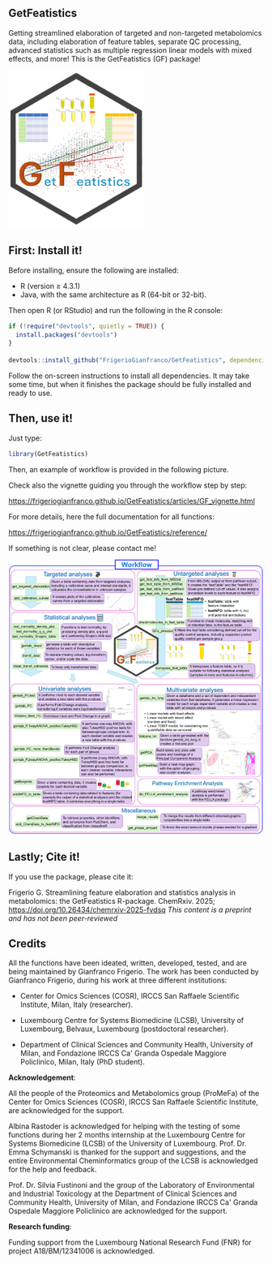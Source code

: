 ## GetFeatistics

Getting streamlined elaboration of targeted and non-targeted metabolomics data, including elaboration of feature tables, separate QC processing, advanced statistics such as multiple regression linear models with mixed effects, and more! This is the GetFeatistics (GF) package!

<img src="readme/GetFeatisitcs_logoGF.png">

## First: Install it!

Before installing, ensure the following are installed:
- R (version ≥ 4.3.1)
- Java, with the same architecture as R (64-bit or 32-bit).

Then open R (or RStudio) and run the following in the R console:

```r
if (!require("devtools", quietly = TRUE)) {  
  install.packages("devtools")
}

devtools::install_github("FrigerioGianfranco/GetFeatistics", dependencies = TRUE)
```

Follow the on-screen instructions to install all dependencies. It may take some time, but when it finishes the package should be fully installed and ready to use.

## Then, use it!

Just type:
```r
library(GetFeatistics)
```

Then, an example of workflow is provided in the following picture.

Check also the vignette guiding you through the workflow step by step:

https://frigeriogianfranco.github.io/GetFeatistics/articles/GF_vignette.html

For more details, here the full documentation for all functions:

https://frigeriogianfranco.github.io/GetFeatistics/reference/


If something is not clear, please contact me!

<img src="readme/GetFeatisitcs_workflowGF.png">


## Lastly; Cite it!

If you use the package, please cite it:

Frigerio G. Streamlining feature elaboration and statistics analysis in metabolomics: the GetFeatistics R-package. ChemRxiv. 2025; https://doi.org/10.26434/chemrxiv-2025-fvdsq
_This content is a preprint and has not been peer-reviewed_



## Credits

All the functions have been ideated, written, developed, tested, and are being maintained by Gianfranco Frigerio.
The work has been conducted by Gianfranco Frigerio, during his work at three different institutions:

- Center for Omics Sciences (COSR), IRCCS San Raffaele Scientific Institute, Milan, Italy (researcher).

- Luxembourg Centre for Systems Biomedicine (LCSB), University of Luxembourg, Belvaux, Luxembourg (postdoctoral researcher).

- Department of Clinical Sciences and Community Health, University of Milan, and Fondazione IRCCS Ca' Granda Ospedale Maggiore Policlinico, Milan, Italy (PhD student).


**Acknowledgement**:

All the people of the Proteomics and Metabolomics group (ProMeFa) of the Center for Omics Sciences (COSR), IRCCS San Raffaele Scientific Institute, are acknowledged for the support.

Albina Rastoder is acknowledged for helping with the testing of some functions during her 2 months internship at the Luxembourg Centre for Systems Biomedicine (LCSB) of the University of Luxembourg.
Prof. Dr. Emma Schymanski is thanked for the support and suggestions, and the entire Environmental Cheminformatics group of the LCSB is acknowledged for the help and feedback.

Prof. Dr. Silvia Fustinoni and the group of the Laboratory of Environmental and Industrial Toxicology at the Department of Clinical Sciences and Community Health, University of Milan, and Fondazione IRCCS Ca' Granda Ospedale Maggiore Policlinico are acknowledged for the support.


**Research funding**:

Funding support from the Luxembourg National Research Fund (FNR) for project A18/BM/12341006 is acknowledged.
